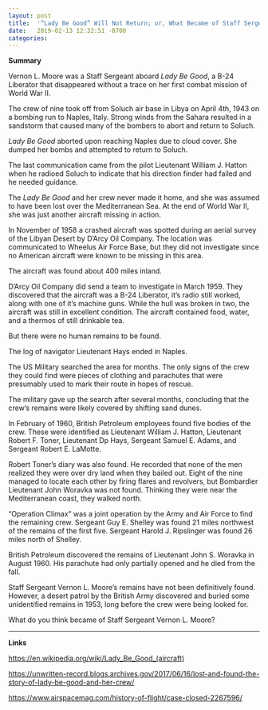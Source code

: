 ```yaml
---
layout: post
title:  '“Lady Be Good” Will Not Return; or, What Became of Staff Sergeant Vernon L. Moore?'
date:   2019-02-13 12:32:51 -0700
categories:
---
```

**Summary**

Vernon L. Moore was a Staff Sergeant aboard *Lady Be Good*, a B-24 Liberator that disappeared without a trace on her first combat mission of World War II.


The crew of nine took off from Soluch air base in Libya on April 4th, 1943 on a bombing run to Naples, Italy.  Strong winds from the Sahara resulted in a sandstorm that caused many of the bombers to abort and return to Soluch.


*Lady Be Good* aborted upon reaching Naples due to cloud cover.  She dumped her bombs and attempted to return to Soluch.


The last communication came from the pilot Lieutenant William J. Hatton when he radioed Soluch to indicate that his direction finder had failed and he needed guidance.


The *Lady Be Good* and her crew never made it home, and she was assumed to have been lost over the Mediterranean Sea.  At the end of World War II, she was just another aircraft missing in action.


In November of 1958 a crashed aircraft was spotted during an aerial survey of the Libyan Desert by D’Arcy Oil Company.  The location was communicated to Wheelus Air Force Base, but they did not investigate since no American aircraft were known to be missing in this area.


The aircraft was found about 400 miles inland.

D’Arcy Oil Company did send a team to investigate in March 1959.  They discovered that the aircraft was a B-24 Liberator, it’s radio still worked, along with one of it’s machine guns.  While the hull was broken in two, the aircraft was still in excellent condition.  The aircraft contained food, water, and a thermos of still drinkable tea.


But there were no human remains to be found.


The log of navigator Lieutenant Hays ended in Naples.


The US Military searched the area for months.  The only signs of the crew they could find were pieces of clothing and parachutes that were presumably used to mark their route in hopes of rescue.


The military gave up the search after several months, concluding that the crew’s remains were likely covered by shifting sand dunes.


In February of 1960, British Petroleum employees found five bodies of the crew.  These were identified as Lieutenant William J. Hatton, Lieutenant Robert F. Toner, Lieutenant Dp Hays, Sergeant Samuel E. Adams, and Sergeant Robert E. LaMotte.


Robert Toner’s diary was also found.  He recorded that none of the men realized they were over dry land when they bailed out.  Eight of the nine managed to locate each other by firing flares and revolvers, but Bombardier Lieutenant John Woravka was not found.  Thinking they were near the Mediterranean coast, they walked north.


“Operation Climax” was a joint operation by the Army and Air Force to find the remaining crew.  Sergeant Guy E. Shelley was found 21 miles northwest of the remains of the first five.  Sergeant Harold J. Ripslinger was found 26 miles north of Shelley.


British Petroleum discovered the remains of Lieutenant John S. Woravka in August 1960.  His parachute had only partially opened and he died from the fall.


Staff Sergeant Vernon L. Moore’s remains have not been definitively found.  However, a desert patrol by the British Army discovered and buried some unidentified remains in 1953, long before the crew were being looked for.


What do you think became of Staff Sergeant Vernon L. Moore?

----

**Links**


<https://en.wikipedia.org/wiki/Lady_Be_Good_(aircraft)>


<https://unwritten-record.blogs.archives.gov/2017/06/16/lost-and-found-the-story-of-lady-be-good-and-her-crew/>


<https://www.airspacemag.com/history-of-flight/case-closed-2267596/>